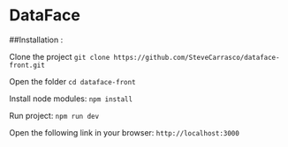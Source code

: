# DataFace

##Installation :

  Clone the project
  `git clone https://github.com/SteveCarrasco/dataface-front.git`

  Open the folder
  `cd dataface-front`

  Install node modules:
  `npm install`

  Run project:
  `npm run dev`

  Open the following link in your browser:
  `http://localhost:3000`
